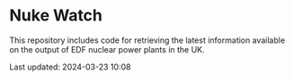 # Nuke Watch

This repository includes code for retrieving the latest information available on the output of EDF nuclear power plants in the UK.

Last updated: 2024-03-23 10:08